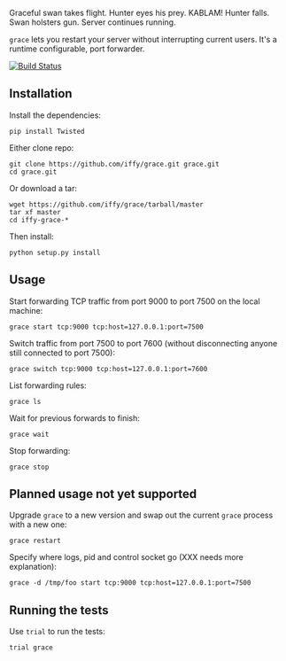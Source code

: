 Graceful swan takes flight.  Hunter eyes his prey.  KABLAM!  Hunter falls.  Swan holsters gun.  Server continues running.

``grace`` lets you restart your server without interrupting current users.  It's a runtime configurable, port forwarder.

[![Build Status](https://secure.travis-ci.org/iffy/grace.png)](http://travis-ci.org/iffy/grace)

## Installation ##

Install the dependencies:

    pip install Twisted

Either clone repo:

    git clone https://github.com/iffy/grace.git grace.git
    cd grace.git

Or download a tar:

    wget https://github.com/iffy/grace/tarball/master
    tar xf master
    cd iffy-grace-*

Then install:

    python setup.py install


## Usage ##

Start forwarding TCP traffic from port 9000 to port 7500 on the local machine:

    grace start tcp:9000 tcp:host=127.0.0.1:port=7500


Switch traffic from port 7500 to port 7600 (without disconnecting anyone still connected to port 7500):

    grace switch tcp:9000 tcp:host=127.0.0.1:port=7600


List forwarding rules:

    grace ls

Wait for previous forwards to finish:

    grace wait

Stop forwarding:

    grace stop


## Planned usage not yet supported ##

Upgrade ``grace`` to a new version and swap out the current ``grace`` process with a new one:

    grace restart

Specify where logs, pid and control socket go (XXX needs more explanation):

    grace -d /tmp/foo start tcp:9000 tcp:host=127.0.0.1:port=7500


## Running the tests ##

Use ``trial`` to run the tests:

    trial grace


